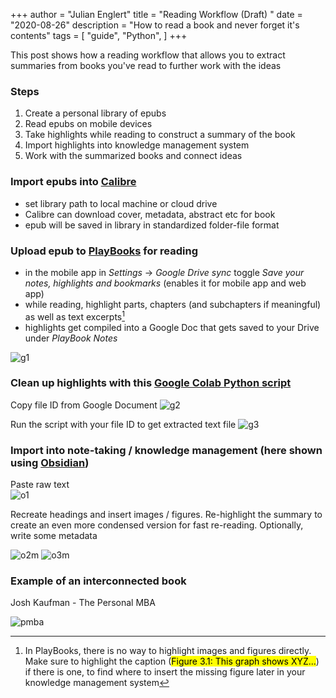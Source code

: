 +++
author = "Julian Englert"
title = "Reading Workflow (Draft) "
date = "2020-08-26"
description = "How to read a book and never forget it's contents"
tags = [
    "guide",
    "Python",
]
+++

This post shows how a reading workflow that allows you to extract summaries from books you've read to further work with the ideas 
<!--more-->

### Steps
1. Create a personal library of epubs
2. Read epubs on mobile devices
3. Take highlights while reading to construct a summary of the book
4. Import highlights into knowledge management system
5. Work with the summarized books and connect ideas

### Import epubs into [Calibre](https://calibre-ebook.com/)
- set library path to local machine or cloud drive
- Calibre can download cover, metadata, abstract etc for book
- epub will be saved in library in standardized folder-file format

### Upload epub to [PlayBooks](https://play.google.com/books) for reading
- in the mobile app in *Settings* -> *Google Drive sync* toggle *Save your notes, highlights and bookmarks* (enables it for mobile app and web app)
- while reading, highlight parts, chapters (and subchapters if meaningful) as well as text excerpts[^figures] 
- highlights get compiled into a Google Doc that gets saved to your Drive under *PlayBook Notes*

![g1](/g1.PNG)
### Clean up highlights with this [Google Colab Python script](https://colab.research.google.com/drive/1YOfi97SG_1fO2iHFupG5doP2xRNiWXZN)
Copy file ID from Google Document 
![g2](/g2.PNG)

Run the script with your file ID to get extracted text file 
![g3](/g3.PNG)

### Import into note-taking / knowledge management (here shown using [Obsidian](https://obsidian.md))

Paste raw text  
![o1](/o1.PNG)


Recreate headings and insert images / figures. Re-highlight the summary to create an even more condensed version for fast re-reading. Optionally, write some metadata 

![o2m](/o2m.png)
![o3m](/o3m.png)

### Example of an interconnected book

Josh Kaufman - The Personal MBA

![pmba](/pmba.jpg)


[^figures]: In PlayBooks, there is no way to highlight images and figures directly. Make sure to highlight the caption (<mark>Figure 3.1: This graph shows XYZ...</mark>) if there is one, to find where to insert the missing figure later in your knowledge management system
